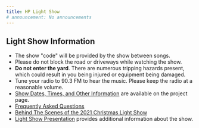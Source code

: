 ```yaml
---
title: HP Light Show
# announcement: No announcements
---
```


## Light Show Information

* The show "code" will be provided by the show between songs.
* Please do not block the road or driveways while watching the show.
* **Do not enter the yard**. There are numerous tripping hazards present, which could result in you being injured or equipment being damaged.
* Tune your radio to 90.3 FM to hear the music. Please keep the radio at a reasonable volume.
* [Show Dates, Times, and Other Information](/projects/light-show) are available on the project page.
* [Frequently Asked Questions](/projects/light-show-faq)
* <a href="https://youtu.be/sbbEQJ80q0I" target="_blank">Behind The Scenes of the 2021 Christmas Light Show</a>
* [Light Show Presentation](/light-show-presentation) provides additional information about the show.
